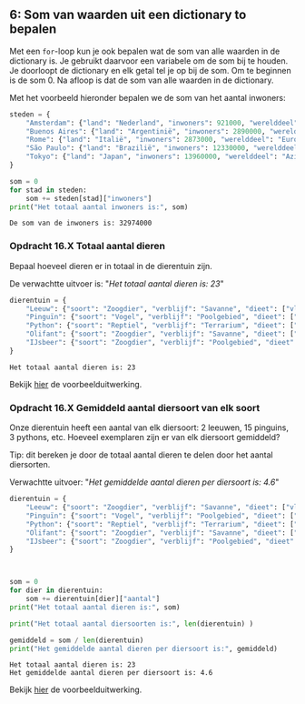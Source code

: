 ## 6: Som van waarden uit een dictionary to bepalen
<p>Met een <code>for</code>-loop kun je ook bepalen wat de som van alle waarden in de dictionary is.
    Je gebruikt daarvoor een variabele om de som bij te houden. Je doorloopt de dictionary en elk getal tel je op bij de som. Om te beginnen is de som 0. Na afloop is dat de som van alle waarden in de dictionary.</p>

<p>Met het voorbeeld hieronder bepalen we de som van het aantal inwoners:</p>




```python
steden = {
    "Amsterdam": {"land": "Nederland", "inwoners": 921000, "werelddeel": "Europa"},
    "Buenos Aires": {"land": "Argentinië", "inwoners": 2890000, "werelddeel": "Zuid-Amerika"},
    "Rome": {"land": "Italië", "inwoners": 2873000, "werelddeel": "Europa"},
    "São Paulo": {"land": "Brazilië", "inwoners": 12330000, "werelddeel": "Zuid-Amerika"},
    "Tokyo": {"land": "Japan", "inwoners": 13960000, "werelddeel": "Azië"}
}

som = 0
for stad in steden:
	som += steden[stad]["inwoners"]
print("Het totaal aantal inwoners is:", som)
```

    De som van de inwoners is: 32974000



### Opdracht 16.X Totaal aantal dieren

<p>Bepaal hoeveel dieren er in totaal in de dierentuin zijn.</p>

<p>De verwachtte uitvoer is: "<i>Het totaal aantal dieren is: 23</i>"</p>


```python
dierentuin = {
    "Leeuw": {"soort": "Zoogdier", "verblijf": "Savanne", "dieet": ["vlees"], "aantal": 2},
    "Pinguïn": {"soort": "Vogel", "verblijf": "Poolgebied", "dieet": ["vis", "kril"], "aantal": 15},
    "Python": {"soort": "Reptiel", "verblijf": "Terrarium", "dieet": ["muizen", "ratten"], "aantal": 3},
    "Olifant": {"soort": "Zoogdier", "verblijf": "Savanne", "dieet": ["planten", "fruit", "bladeren"], "aantal": 1},
    "IJsbeer": {"soort": "Zoogdier", "verblijf": "Poolgebied", "dieet": ["vlees"], "aantal": 2}
}


```

    Het totaal aantal dieren is: 23


<p>Bekijk <a href="https://rweeda.github.io/PythonIA/docs/IA_H16_oplossingen.html#opgave16XX" target="_blank">hier</a> de voorbeelduitwerking.</p>

<!-- ANTWOORD:
totaal = 0
for dier in dierentuin:
    totaal += dierentuin[dier]["aantal"]

print("Het totaal aantal dieren is:", totaal)
>


### Opdracht 16.X Aantal zoordieren

<p>Bepaal hoeveel zoogdieren dierentuin heeft.</p>

<p>De verwachte uitvoer is: "<i>Het aantal zoogdieren in de dierentuin is: 5"</i></p>



```python
dierentuin = {
    "Leeuw": {"soort": "Zoogdier", "verblijf": "Savanne", "dieet": ["vlees"], "aantal": 2},
    "Pinguïn": {"soort": "Vogel", "verblijf": "Poolgebied", "dieet": ["vis", "kril"], "aantal": 15},
    "Python": {"soort": "Reptiel", "verblijf": "Terrarium", "dieet": ["muizen", "ratten"], "aantal": 3},
    "Olifant": {"soort": "Zoogdier", "verblijf": "Savanne", "dieet": ["planten", "fruit", "bladeren"], "aantal": 1},
    "IJsbeer": {"soort": "Zoogdier", "verblijf": "Poolgebied", "dieet": ["vlees"], "aantal": 2}
}


```

    Aantal zoogdieren in de dierentuin: 5


<p>Bekijk <a href="https://rweeda.github.io/PythonIA/docs/IA_H16_oplossingen.html#opgave16XX" target="_blank">hier</a> de voorbeelduitwerking.</p>

<!-- ANTWOORD:
aantal_zoogdieren = 0
for dier in dierentuin:
    if dierentuin[dier]["soort"] == "Zoogdier":
        aantal_zoogdieren += dierentuin[dier]["aantal"]
print("Aantal zoogdieren in de dierentuin:", aantal_zoogdieren)
# Het aantal zoogdieren in de dierentuin is: 5
-->

### Opdracht 16.X Gemiddeld aantal diersoort van elk soort

<p>Onze dierentuin heeft een aantal van elk diersoort: 2 leeuwen, 15 pinguins, 3 pythons, etc. Hoeveel exemplaren zijn er van elk diersoort gemiddeld?</p>

<p>Tip: dit bereken je door de totaal aantal dieren te delen door het aantal diersorten.</p>

<p>Verwachtte uitvoer: "<i>Het gemiddelde aantal dieren per diersoort is: 4.6</i>"</p>


```python
dierentuin = {
    "Leeuw": {"soort": "Zoogdier", "verblijf": "Savanne", "dieet": ["vlees"], "aantal": 2},
    "Pinguïn": {"soort": "Vogel", "verblijf": "Poolgebied", "dieet": ["vis", "kril"], "aantal": 15},
    "Python": {"soort": "Reptiel", "verblijf": "Terrarium", "dieet": ["muizen", "ratten"], "aantal": 3},
    "Olifant": {"soort": "Zoogdier", "verblijf": "Savanne", "dieet": ["planten", "fruit", "bladeren"], "aantal": 1},
    "IJsbeer": {"soort": "Zoogdier", "verblijf": "Poolgebied", "dieet": ["vlees"], "aantal": 2}
}



som = 0
for dier in dierentuin:
    som += dierentuin[dier]["aantal"]
print("Het totaal aantal dieren is:", som)

print("Het totaal aantal diersoorten is:", len(dierentuin) )

gemiddeld = som / len(dierentuin)
print("Het gemiddelde aantal dieren per diersoort is:", gemiddeld)

```

    Het totaal aantal dieren is: 23
    Het gemiddelde aantal dieren per diersoort is: 4.6


<p>Bekijk <a href="https://rweeda.github.io/PythonIA/docs/IA_H16_oplossingen.html#opgave16XX" target="_blank">hier</a> de voorbeelduitwerking.</p>
<!-- ANTWOORD>
